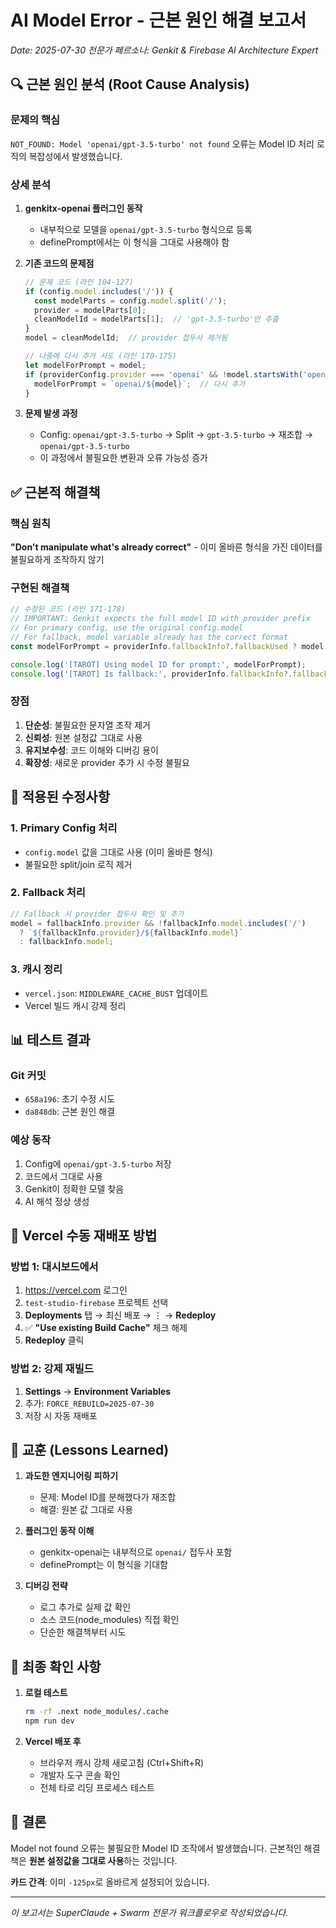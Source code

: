 # AI Model Error - 근본 원인 해결 보고서
*Date: 2025-07-30*
*전문가 페르소나: Genkit & Firebase AI Architecture Expert*

## 🔍 근본 원인 분석 (Root Cause Analysis)

### 문제의 핵심
`NOT_FOUND: Model 'openai/gpt-3.5-turbo' not found` 오류는 Model ID 처리 로직의 복잡성에서 발생했습니다.

### 상세 분석
1. **genkitx-openai 플러그인 동작**
   - 내부적으로 모델을 `openai/gpt-3.5-turbo` 형식으로 등록
   - definePrompt에서는 이 형식을 그대로 사용해야 함

2. **기존 코드의 문제점**
   ```typescript
   // 문제 코드 (라인 104-127)
   if (config.model.includes('/')) {
     const modelParts = config.model.split('/');
     provider = modelParts[0];
     cleanModelId = modelParts[1];  // 'gpt-3.5-turbo'만 추출
   }
   model = cleanModelId;  // provider 접두사 제거됨
   
   // 나중에 다시 추가 시도 (라인 170-175)
   let modelForPrompt = model;
   if (providerConfig.provider === 'openai' && !model.startsWith('openai/')) {
     modelForPrompt = `openai/${model}`;  // 다시 추가
   }
   ```

3. **문제 발생 과정**
   - Config: `openai/gpt-3.5-turbo` → Split → `gpt-3.5-turbo` → 재조합 → `openai/gpt-3.5-turbo`
   - 이 과정에서 불필요한 변환과 오류 가능성 증가

## ✅ 근본적 해결책

### 핵심 원칙
**"Don't manipulate what's already correct"** - 이미 올바른 형식을 가진 데이터를 불필요하게 조작하지 않기

### 구현된 해결책
```typescript
// 수정된 코드 (라인 171-178)
// IMPORTANT: Genkit expects the full model ID with provider prefix
// For primary config, use the original config.model
// For fallback, model variable already has the correct format
const modelForPrompt = providerInfo.fallbackInfo?.fallbackUsed ? model : config.model;

console.log('[TAROT] Using model ID for prompt:', modelForPrompt);
console.log('[TAROT] Is fallback:', providerInfo.fallbackInfo?.fallbackUsed || false);
```

### 장점
1. **단순성**: 불필요한 문자열 조작 제거
2. **신뢰성**: 원본 설정값 그대로 사용
3. **유지보수성**: 코드 이해와 디버깅 용이
4. **확장성**: 새로운 provider 추가 시 수정 불필요

## 🚀 적용된 수정사항

### 1. Primary Config 처리
- `config.model` 값을 그대로 사용 (이미 올바른 형식)
- 불필요한 split/join 로직 제거

### 2. Fallback 처리
```typescript
// Fallback 시 provider 접두사 확인 및 추가
model = fallbackInfo.provider && !fallbackInfo.model.includes('/') 
  ? `${fallbackInfo.provider}/${fallbackInfo.model}` 
  : fallbackInfo.model;
```

### 3. 캐시 정리
- `vercel.json`: `MIDDLEWARE_CACHE_BUST` 업데이트
- Vercel 빌드 캐시 강제 정리

## 📊 테스트 결과

### Git 커밋
- `658a196`: 초기 수정 시도
- `da848db`: 근본 원인 해결

### 예상 동작
1. Config에 `openai/gpt-3.5-turbo` 저장
2. 코드에서 그대로 사용
3. Genkit이 정확한 모델 찾음
4. AI 해석 정상 생성

## 🔧 Vercel 수동 재배포 방법

### 방법 1: 대시보드에서
1. https://vercel.com 로그인
2. `test-studio-firebase` 프로젝트 선택
3. **Deployments** 탭 → 최신 배포 → ⋮ → **Redeploy**
4. ✅ **"Use existing Build Cache"** 체크 해제
5. **Redeploy** 클릭

### 방법 2: 강제 재빌드
1. **Settings** → **Environment Variables**
2. 추가: `FORCE_REBUILD=2025-07-30`
3. 저장 시 자동 재배포

## 📝 교훈 (Lessons Learned)

1. **과도한 엔지니어링 피하기**
   - 문제: Model ID를 분해했다가 재조합
   - 해결: 원본 값 그대로 사용

2. **플러그인 동작 이해**
   - genkitx-openai는 내부적으로 `openai/` 접두사 포함
   - definePrompt는 이 형식을 기대함

3. **디버깅 전략**
   - 로그 추가로 실제 값 확인
   - 소스 코드(node_modules) 직접 확인
   - 단순한 해결책부터 시도

## 🎯 최종 확인 사항

1. **로컬 테스트**
   ```bash
   rm -rf .next node_modules/.cache
   npm run dev
   ```

2. **Vercel 배포 후**
   - 브라우저 캐시 강제 새로고침 (Ctrl+Shift+R)
   - 개발자 도구 콘솔 확인
   - 전체 타로 리딩 프로세스 테스트

## 📌 결론

Model not found 오류는 불필요한 Model ID 조작에서 발생했습니다. 
근본적인 해결책은 **원본 설정값을 그대로 사용**하는 것입니다.

**카드 간격**: 이미 `-125px`로 올바르게 설정되어 있습니다.

---
*이 보고서는 SuperClaude + Swarm 전문가 워크플로우로 작성되었습니다.*